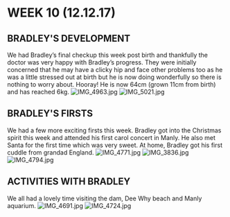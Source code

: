 # WEEK 10 (12.12.17)
## BRADLEY'S DEVELOPMENT
We had Bradley’s final checkup this week post birth and thankfully the doctor was very happy with Bradley’s progress. They were initially concerned that he may have a clicky hip and face other problems too as he was a little stressed out at birth but he is now doing wonderfully so there is nothing to worry about. Hooray! He is now 64cm (grown 11cm from birth) and has reached 6kg. 
![IMG_4963.jpg](IMG_4963.jpg "IMG_4963.jpg")
![IMG_5021.jpg](IMG_5021.jpg "IMG_5021.jpg")

## BRADLEY'S FIRSTS
We had a few more exciting firsts this week. Bradley got into the Christmas spirit this week and attended his first carol concert in Manly. He also met Santa for the first time which was very sweet. At home, Bradley got his first cuddle from grandad England. 
![IMG_4771.jpg](IMG_4771.jpg "IMG_4771.jpg")
![IMG_3836.jpg](IMG_3836.jpg "IMG_3836.jpg")
![IMG_4794.jpg](IMG_4794.jpg "IMG_4794.jpg")

## ACTIVITIES WITH BRADLEY
We all had a lovely time visiting the dam, Dee Why beach and Manly aquarium. 
![IMG_4691.jpg](IMG_4691.jpg "IMG_4691.jpg")
![IMG_4724.jpg](IMG_4724.jpg "IMG_4724.jpg")

